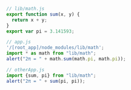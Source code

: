 ```javascript
// lib/math.js
export function sum(x, y) {
  return x + y;
}
export var pi = 3.141593;
```
```javascript
// app.js
'/[root_app]/node_modules/lib/math';
import * as math from "lib/math";
alert("2π = " + math.sum(math.pi, math.pi));
```
```javascript
// otherApp.js
import {sum, pi} from "lib/math";
alert("2π = " + sum(pi, pi));
```
